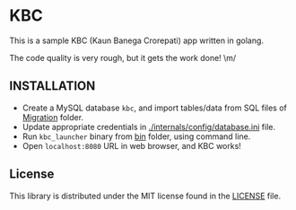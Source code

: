 # KBC #

This is a sample KBC (Kaun Banega Crorepati) app written in golang.

The code quality is very rough, but it gets the work done! \m/


## INSTALLATION ##

 - Create a MySQL database `kbc`, and import tables/data from SQL files of [Migration](./migration) folder.
 - Update appropriate credentials in [./internals/config/database.ini](./internals/config/database.ini) file.
 - Run `kbc_launcher` binary from [bin](./bin/) folder, using command line.
 - Open `localhost:8080` URL in web browser, and KBC works!

## License ##

This library is distributed under the MIT license found in the [LICENSE](./LICENSE) file.
